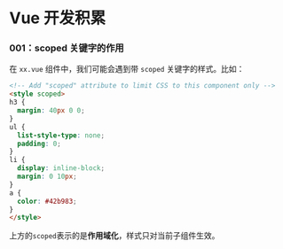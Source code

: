 
# Vue 开发积累


### 001：scoped 关键字的作用

在 `xx.vue` 组件中，我们可能会遇到带 `scoped` 关键字的样式。比如：

```html
<!-- Add "scoped" attribute to limit CSS to this component only -->
<style scoped>
h3 {
  margin: 40px 0 0;
}
ul {
  list-style-type: none;
  padding: 0;
}
li {
  display: inline-block;
  margin: 0 10px;
}
a {
  color: #42b983;
}
</style>
```


上方的`scoped`表示的是**作用域化**，样式只对当前子组件生效。

